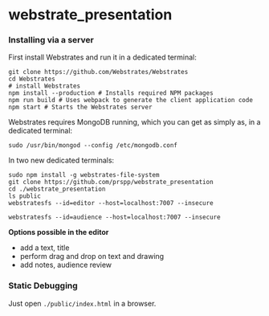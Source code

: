 # webstrate_presentation

### Installing via a server

First install Webstrates and run it in a dedicated terminal:

```
git clone https://github.com/Webstrates/Webstrates
cd Webstrates
# install Webstrates
npm install --production # Installs required NPM packages
npm run build # Uses webpack to generate the client application code
npm start # Starts the Webstrates server
```

Webstrates requires MongoDB running, which you can get as simply as, in a dedicated terminal:

```
sudo /usr/bin/mongod --config /etc/mongodb.conf
```

In two new dedicated terminals:

```
sudo npm install -g webstrates-file-system
git clone https://github.com/prspp/webstrate_presentation
cd ./webstrate_presentation
ls public
webstratesfs --id=editor --host=localhost:7007 --insecure
```

```
webstratesfs --id=audience --host=localhost:7007 --insecure
```


**Options possible in the editor**
- add a text, title
- perform drag and drop on text and drawing
- add notes, audience review


### Static Debugging

Just open `./public/index.html` in a browser.
